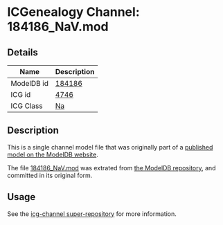 # ICGenealogy Channel: 184186\_NaV.mod

## Details

Name | Description
---- | -----------
ModelDB id | [184186](http://senselab.med.yale.edu/ModelDB/ShowModel.cshtml?model=184186)
ICG id | [4746](http://icg.neurotheory.ox.ac.uk/channels/2/4746)
ICG Class | [Na](http://icg.neurotheory.ox.ac.uk/channels/2)

## Description

This is a single channel model file that was originally part of a [published model on the ModelDB website](http://senselab.med.yale.edu/mModelDB/ShowModel.cshtml?model=184186).

The file [184186\_NaV.mod](184186_NaV.mod) was extrated from [the ModelDB repository](http://senselab.med.yale.edu/ModelDB/ShowModel.cshtml?model=184186), and committed in its original form.

## Usage

See the [icg-channel super-repository](https://github.com/icgenealogy/icg-channels) for more information.